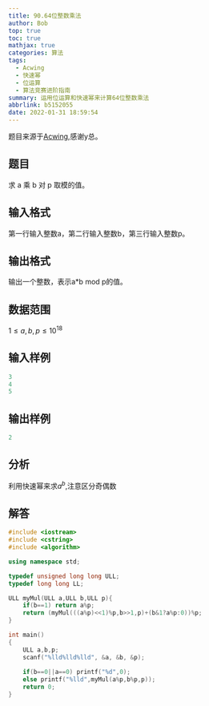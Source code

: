 ```yaml
---
title: 90.64位整数乘法
author: Bob
top: true
toc: true
mathjax: true
categories: 算法
tags:
  - Acwing
  - 快速幂
  - 位运算
  - 算法竞赛进阶指南
summary: 运用位运算和快速幂来计算64位整数乘法
abbrlink: b5152055
date: 2022-01-31 18:59:54
---
```

题目来源于[Acwing](https://www.acwing.com/),感谢y总。

## **题目**
求 a 乘 b 对 p 取模的值。

## **输入格式**
第一行输入整数a，第二行输入整数b，第三行输入整数p。

## **输出格式**
输出一个整数，表示a*b mod p的值。

## **数据范围**
$1≤a,b,p≤10^18$

## **输入样例**
```c++
3
4
5
```

## **输出样例**
```c++
2
```

## **分析**
利用快速幂来求$a^b$,注意区分奇偶数

## **解答**
```c++
#include <iostream>
#include <cstring>
#include <algorithm>

using namespace std;

typedef unsigned long long ULL;
typedef long long LL;

ULL myMul(ULL a,ULL b,ULL p){
    if(b==1) return a%p;
    return (myMul(((a%p)<<1)%p,b>>1,p)+(b&1?a%p:0))%p;
}

int main()
{
    ULL a,b,p;
    scanf("%lld%lld%lld", &a, &b, &p);
    
    if(b==0||a==0) printf("%d",0);
    else printf("%lld",myMul(a%p,b%p,p));
    return 0;
}
```